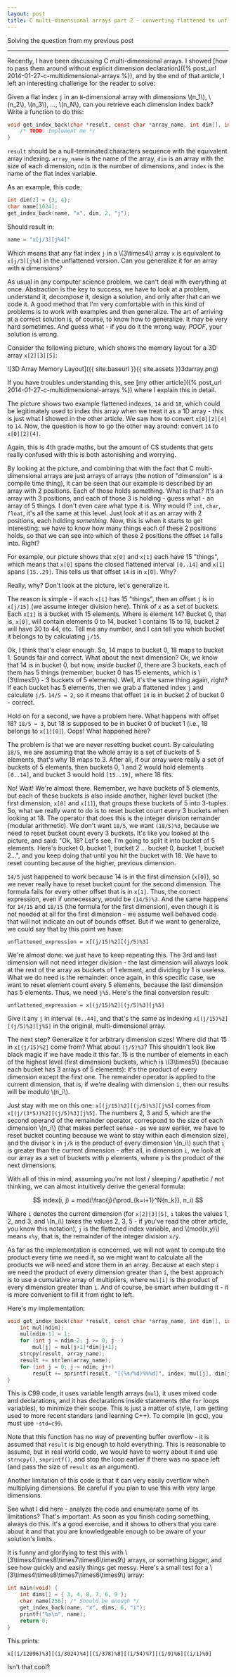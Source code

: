 ```yaml
---
layout: post
title: C multi-dimensional arrays part 2 - converting flattened to unflattened index
---
```


Solving the question from my previous post

-----

Recently, I have been discussing C multi-dimensional arrays. I showed [how to pass them around without explicit dimension declaration]({% post_url 2014-01-27-c-multidimensional-arrays %}), and by the end of that article, I left an interesting challenge for the reader to solve:

Given a flat index `j` in an `N`-dimensional array with dimensions \\(n\_1\\), \\(n\_2\\), \\(n\_3\\), ..., \\(n\_N\\), can you retrieve each dimension index back? Write a function to do this:

```c
void get_index_back(char *result, const char *array_name, int dim[], int ndim, const char *index) {
    /* TODO: Implement me */
}
```

`result` should be a null-terminated characters sequence with the equivalent array indexing. `array_name` is the name of the array, `dim` is an array with the size of each dimension, `ndim` is the number of dimensions, and `index` is the name of the flat index variable.

As an example, this code:

```c
int dim[2] = {3, 4};
char name[1024];
get_index_back(name, "x", dim, 2, "j");
```

Should result in:

```c
name = "x[j/3][j%4]"
```

Which means that any flat index `j` in a \\(3\times4\\) array `x` is equivalent to `x[j/3][j%4]` in the unflattened version. Can you generalize it for an array with `N` dimensions?

As usual in any computer science problem, we can't deal with everything at once. Abstraction is the key to success, we have to look at a problem, understand it, decompose it, design a solution, and only after that can we code it. A good method that I'm very comfortable with in this kind of problems is to work with examples and then generalize. The art of arriving at a correct solution is, of course, to know how to generalize. It may be very hard sometimes. And guess what - if you do it the wrong way, *POOF*, your solution is wrong.

Consider the following picture, which shows the memory layout for a 3D array `x[2][3][5]`:

![3D Array Memory Layout]({{ site.baseurl }}{{ site.assets }}3darray.png)

If you have troubles understanding this, see [my other article]({% post_url 2014-01-27-c-multidimensional-arrays %}) where I explain this in detail.

The picture shows two example flattened indexes, `14` and `18`, which could be legitimately used to index this array when we treat it as a 1D array - this is just what I showed in the other article. We saw how to convert `x[0][2][4]` to `14`. Now, the question is how to go the other way around: convert `14` to `x[0][2][4]`.

Again, this is 4th grade maths, but the amount of CS students that gets really confused with this is both astonishing and worrying.

By looking at the picture, and combining that with the fact that C multi-dimensional arrays are just arrays of arrays (the notion of "dimension" is a compile time thing), it can be seen that our example is described by an array with 2 positions. Each of those holds something. What is that? It's an array with 3 positions, and each of those 3 is holding - guess what - an array of 5 things. I don't even care what type it is. Why would I? `int`, `char`, `float`, it's all the same at this level. Just look at it as an array with 2 positions, each holding *something*. Now, this is when it starts to get interesting: we have to know how many things each of these 2 positions holds, so that we can see into which of these 2 positions the offset `14` falls into. Right?

For example, our picture shows that `x[0]` and `x[1]` each have 15 "things", which means that `x[0]` spans the closed flattened interval `[0..14]` and `x[1]` spans `[15..29]`. This tells us that offset `14` is in `x[0]`. Why? 

Really, why? Don't look at the picture, let's generalize it.

The reason is simple - if each `x[i]` has 15 "things", then an offset `j` is in `x[j/15]` (we assume integer division here). Think of `x` as a set of buckets. Each `x[i]` is a bucket with 15 elements. Where is element 14? Bucket 0, that is, `x[0]`, will contain elements 0 to 14, bucket 1 contains 15 to 19, bucket 2 will have 30 to 44, etc. Tell me any number, and I can tell you which bucket it belongs to by calculating `j/15`.

Ok, I think that's clear enough. So, 14 maps to bucket 0, 18 maps to bucket 1. Sounds fair and correct. What about the next dimension? Ok, we know that 14 is in bucket 0, but now, *inside bucket 0*, there are 3 buckets, each of them has 5 things (remember, bucket 0 has 15 elements, which is \\(3\times5\\) - 3 buckets of 5 elements). Well, it's the same thing again, right? If each bucket has 5 elements, then we grab a flattened index `j` and calculate `j/5`. `14/5 = 2`, so it means that offset `14` is in bucket 2 of bucket 0 - correct.

Hold on for a second, we have a problem here. What happens with offset 18? `18/5 = 3`, but 18 is supposed to be in bucket 0 of bucket 1 (i.e., 18 belongs to `x[1][0]`). Oops! What happened here?

The problem is that we are never resetting bucket count. By calculating `18/5`, we are assuming that the whole array is a set of buckets of 5 elements, that's why 18 maps to 3. After all, if our array were really a set of buckets of 5 elements, then buckets 0, 1 and 2 would hold elements `[0..14]`, and bucket 3 would hold `[15..19]`, where 18 fits.

No! Wait! We're almost there. Remember, we have buckets of 5 elements, but each of these buckets is also inside another, higher level bucket (the first dimension, `x[0]` and `x[1]`), that groups these buckets of 5 into 3-tuples. So, what we really want to do is to reset bucket count every 3 buckets when looking at 18. The operator that does this is the integer division remainder (modular arithmetic). We don't want `18/5`, we want `(18/5)%3`, because we need to reset bucket count every 3 buckets. It's like you looked at the picture, and said: "Ok, 18? Let's see, I'm going to split it into bucket of 5 elements. Here's bucket 0, bucket 1, bucket 2 ... bucket 0, bucket 1, bucket 2...", and you keep doing that until you hit the bucket with 18. We have to reset counting because of the higher, previous dimension.

`14/5` just happened to work because 14 is in the first dimension (`x[0]`), so we never really have to reset bucket count for the second dimension. The formula fails for every other offset that is in `x[1]`. Thus, the correct expression, even if unnecessary, would be `(14/5)%3`. And the same happens for `14/15` and `18/15` (the formula for the first dimension), even though it is not needed at all for the first dimension - we assume well behaved code that will not indicate an out of bounds offset. But if we want to generalize, we could say that by this point we have:

```
unflattened_expression = x[(j/15)%2][(j/5)%3]
```

We're almost done: we just have to keep repeating this. The 3rd and last dimension will not need integer division - the last dimension will always look at the rest of the array as buckets of 1 element, and dividing by 1 is useless. What we do need is the remainder: once again, in this specific case, we want to reset element count every 5 elements, because the last dimension has 5 elements. Thus, we need `j%5`. Here's the final conversion result:

```
unflattened_expression = x[(j/15)%2][(j/5)%3][j%5]
```

Give it any `j` in interval `[0..44]`, and that's the same as indexing `x[(j/15)%2][(j/5)%3][j%5]` in the original, multi-dimensional array.

The next step? Generalize it for arbitrary dimension sizes! Where did that 15 in `x[(j/15)%2]` come from? What about `(j/5)%3`? This shouldn't look like black magic if we have made it this far. 15 is the number of elements in each of the highest level (first dimension) buckets, which is \\(3\times5\\) (because each bucket has 3 arrays of 5 elements): it's the product of every dimension except the first one. The remainder operator is applied to the current dimension, that is, if we're dealing with dimension `i`, then our results will be modulo \\(n_i\\).

Just stay with me on this one: `x[(j/15)%2][(j/5)%3][j%5]` comes from `x[(j/(3*5))%2][(j/5)%3][j%5]`. The numbers 2, 3 and 5, which are the second operand of the remainder operator, correspond to the size of each dimension \\(n_i\\) (that makes perfect sense - as we saw earlier, we have to reset bucket counting because we want to stay within each dimension size), and the divisor `k` in `j/k` is the product of every dimension \\(n_i\\) such that `i` is greater than the current dimension - after all, in dimension `i`, we look at our array as a set of buckets with `p` elements, where `p` is the product of the next dimensions.

With all of this in mind, assuming you're not lost / sleeping / apathetic / not thinking, we can almost intuitively derive the general formula:

$$
index(i, j) = mod(\frac{j}{\prod_{k=i+1}^N{n_k}}, n_i)
$$

Where `i` denotes the current dimension (for `x[2][3][5]`, `i` takes the values 1, 2, and 3, and \\(n_i\\) takes the values 2, 3, 5 - if you've read the other article, you know this notation), `j` is the flattened index variable, and \\(mod(x,y)\\) means `x%y`, that is, the remainder of the integer division `x/y`.

As far as the implementation is concerned, we will not want to compute the product every time we need it, so we might want to calculate all the products we will need and store them in an array. Because at each step `i` we need the product of every dimension greater than `i`, the best approach is to use a cumulative array of multipliers, where `mul[i]` is the product of every dimension greater than `i`. And of course, be smart when building it - it is more convenient to fill it from right to left.

Here's my implementation:

```c
void get_index_back(char *result, const char *array_name, int dim[], int ndim, const char *index) {
    int mul[ndim];
    mul[ndim-1] = 1;
    for (int j = ndim-2; j >= 0; j--)
        mul[j] = mul[j+1]*dim[j+1];
    strcpy(result, array_name);
    result += strlen(array_name);
    for (int j = 0; j < ndim; j++)
        result += sprintf(result, "[(%s/%d)%%%d]", index, mul[j], dim[j]);  
}
```

This is C99 code, it uses variable length arrays (`mul`), it uses mixed code and declarations, and it has declarations inside statements (the `for` loops variables), to minimize their scope. This is just a matter of style, I am getting used to more recent standars (and learning C++). To compile (in gcc), you must use `-std=c99`.

Note that this function has no way of preventing buffer overflow - it is assumed that `result` is big enough to hold everything. This is reasonable to assume, but in real world code, we would have to worry about it and use `strncpy()`, `snprintf()`, and stop the loop earlier if there was no space left (and pass the size of `result` as an argument).

Another limitation of this code is that it can very easily overflow when multiplying dimensions. Be careful if you plan to use this with very large dimensions.

See what I did here - analyze the code and enumerate some of its limitations? That's important. As soon as you finish coding something, always do this. It's a good exercise, and it shows to others that you care about it and that you are knowledgeable enough to be aware of your solution's limits.

It is funny and glorifying to test this with \\(3\times4\times8\times7\times6\times9\\) arrays, or something bigger, and see how quickly and easily things get messy. Here's a small test for a \\(3\times4\times8\times7\times6\times9\\) array:

```c
int main(void) {
    int dims[] = { 3, 4, 8, 7, 6, 9 };
    char name[256]; /* Should be enough */
    get_index_back(name, "x", dims, 6, "i");
    printf("%s\n", name);
    return 0;
}
```

This prints:

```
x[(i/12096)%3][(i/3024)%4][(i/378)%8][(i/54)%7][(i/9)%6][(i/1)%9]
```

Isn't that cool?
